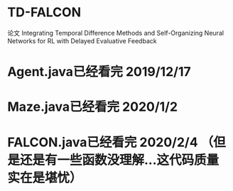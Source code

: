 ﻿# TD-FALCON
论文 Integrating Temporal Difference Methods and Self-Organizing Neural Networks for RL with Delayed Evaluative Feedback
# Agent.java已经看完  2019/12/17
# Maze.java已经看完 2020/1/2
# FALCON.java已经看完 2020/2/4 （但是还是有一些函数没理解...这代码质量实在是堪忧）